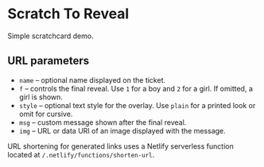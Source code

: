 # Scratch To Reveal

Simple scratchcard demo.

## URL parameters

- `name` – optional name displayed on the ticket.
- `f` – controls the final reveal. Use `1` for a boy and `2` for a girl. If omitted, a girl is shown.
- `style` – optional text style for the overlay. Use `plain` for a printed look or omit for cursive.
- `msg` – custom message shown after the final reveal.
- `img` – URL or data URI of an image displayed with the message.

URL shortening for generated links uses a Netlify serverless function located at
`/.netlify/functions/shorten-url`.

